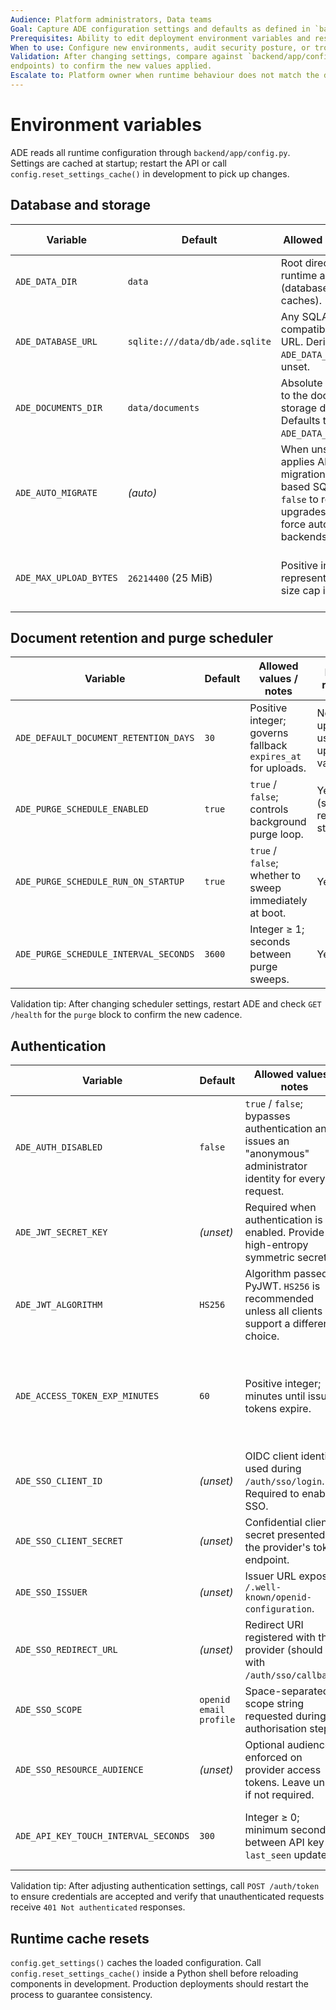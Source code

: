 ```yaml
---
Audience: Platform administrators, Data teams
Goal: Capture ADE configuration settings and defaults as defined in `backend/app/config.py`.
Prerequisites: Ability to edit deployment environment variables and restart ADE services.
When to use: Configure new environments, audit security posture, or troubleshoot behaviour tied to settings.
Validation: After changing settings, compare against `backend/app/config.py` and call `GET /health` (and other relevant
endpoints) to confirm the new values applied.
Escalate to: Platform owner when runtime behaviour does not match the documented defaults or allowed values.
---
```


# Environment variables

ADE reads all runtime configuration through `backend/app/config.py`. Settings are cached at startup; restart the API or call
`config.reset_settings_cache()` in development to pick up changes.

## Database and storage

| Variable | Default | Allowed values / notes | Restart required |
| --- | --- | --- | --- |
| `ADE_DATA_DIR` | `data` | Root directory for runtime artefacts (database, documents, caches). | Yes |
| `ADE_DATABASE_URL` | `sqlite:///data/db/ade.sqlite` | Any SQLAlchemy-compatible database URL. Derived from `ADE_DATA_DIR` when unset. | Yes |
| `ADE_DOCUMENTS_DIR` | `data/documents` | Absolute or relative path to the document storage directory. Defaults to `ADE_DATA_DIR/documents`. | Yes |
| `ADE_AUTO_MIGRATE` | _(auto)_ | When unset, ADE auto-applies Alembic migrations for file-based SQLite URLs. Set `false` to require manual upgrades or `true` to force auto-run for other backends. | Yes |
| `ADE_MAX_UPLOAD_BYTES` | `26214400` (25 MiB) | Positive integer representing upload size cap in bytes. | No (takes effect on next request) |

## Document retention and purge scheduler

| Variable | Default | Allowed values / notes | Restart required |
| --- | --- | --- | --- |
| `ADE_DEFAULT_DOCUMENT_RETENTION_DAYS` | `30` | Positive integer; governs fallback `expires_at` for uploads. | No (new uploads use updated value) |
| `ADE_PURGE_SCHEDULE_ENABLED` | `true` | `true` / `false`; controls background purge loop. | Yes (scheduler reads on startup) |
| `ADE_PURGE_SCHEDULE_RUN_ON_STARTUP` | `true` | `true` / `false`; whether to sweep immediately at boot. | Yes |
| `ADE_PURGE_SCHEDULE_INTERVAL_SECONDS` | `3600` | Integer ≥ 1; seconds between purge sweeps. | Yes |

Validation tip: After changing scheduler settings, restart ADE and check `GET /health` for the `purge` block to confirm the new cadence.

## Authentication

| Variable | Default | Allowed values / notes | Restart required |
| --- | --- | --- | --- |
| `ADE_AUTH_DISABLED` | `false` | `true` / `false`; bypasses authentication and issues an "anonymous" administrator identity for every request. | Yes |
| `ADE_JWT_SECRET_KEY` | _(unset)_ | Required when authentication is enabled. Provide a high-entropy symmetric secret. | Yes |
| `ADE_JWT_ALGORITHM` | `HS256` | Algorithm passed to PyJWT. `HS256` is recommended unless all clients support a different choice. | Yes |
| `ADE_ACCESS_TOKEN_EXP_MINUTES` | `60` | Positive integer; minutes until issued tokens expire. | Yes (tokens minted after the change honour the new value) |
| `ADE_SSO_CLIENT_ID` | _(unset)_ | OIDC client identifier used during `/auth/sso/login`. Required to enable SSO. | Yes |
| `ADE_SSO_CLIENT_SECRET` | _(unset)_ | Confidential client secret presented to the provider's token endpoint. | Yes |
| `ADE_SSO_ISSUER` | _(unset)_ | Issuer URL exposing `/.well-known/openid-configuration`. | Yes |
| `ADE_SSO_REDIRECT_URL` | _(unset)_ | Redirect URI registered with the provider (should end with `/auth/sso/callback`). | Yes |
| `ADE_SSO_SCOPE` | `openid email profile` | Space-separated scope string requested during the authorisation step. | Yes |
| `ADE_SSO_RESOURCE_AUDIENCE` | _(unset)_ | Optional audience enforced on provider access tokens. Leave unset if not required. | Yes |
| `ADE_API_KEY_TOUCH_INTERVAL_SECONDS` | `300` | Integer ≥ 0; minimum seconds between API key `last_seen` updates. | No (takes effect on next request) |

Validation tip: After adjusting authentication settings, call `POST /auth/token` to ensure credentials are accepted and verify that unauthenticated requests receive `401 Not authenticated` responses.

## Runtime cache resets

`config.get_settings()` caches the loaded configuration. Call `config.reset_settings_cache()` inside a Python shell before reloading components in development. Production deployments should restart the process to guarantee consistency.
